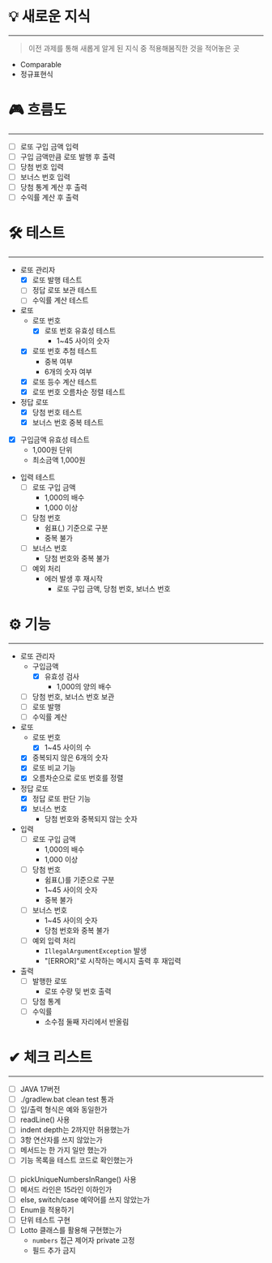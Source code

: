 # 💡 새로운 지식

---

> 이전 과제를 통해 새롭게 알게 된 지식 중 적용해봄직한 것을 적어놓은 곳

- Comparable
- 정규표현식

# 🎮 흐름도

---

- [ ] 로또 구입 금액 입력
- [ ] 구입 금액만큼 로또 발행 후 출력
- [ ] 당첨 번호 입력
- [ ] 보너스 번호 입력
- [ ] 당첨 통계 계산 후 출력
- [ ] 수익률 계산 후 출력

# 🛠 테스트

---

- 로또 관리자
    - [x] 로또 발행 테스트
    - [ ] 정답 로또 보관 테스트
    - [ ] 수익률 계산 테스트
- 로또
    - 로또 번호
        - [x] 로또 번호 유효성 테스트
            - 1~45 사이의 숫자
    - [x] 로또 번호 추첨 테스트
        - 중복 여부
        - 6개의 숫자 여부
    - [x] 로또 등수 계산 테스트
    - [X] 로또 번호 오름차순 정렬 테스트
- 정답 로또
    - [x] 당첨 번호 테스트
    - [x] 보너스 번호 중복 테스트
- [x] 구입금액 유효성 테스트
    - 1,000원 단위
    - 최소금액 1,000원
- 입력 테스트
    - [ ] 로또 구입 금액
        - 1,000의 배수
        - 1,000 이상
    - [ ] 당첨 번호
        - 쉼표(,) 기준으로 구분
        - 중복 불가
    - [ ] 보너스 번호
        - 당첨 번호와 중복 불가
    - [ ] 예외 처리
        - 에러 발생 후 재시작
            - 로또 구입 금액, 당첨 번호, 보너스 번호

# ⚙ 기능

---

- 로또 관리자
    - 구입금액
        - [x] 유효성 검사
            - 1,000의 양의 배수
    - [ ] 당첨 번호, 보너스 번호 보관
    - [ ] 로또 발행
    - [ ] 수익률 계산
- 로또
    - 로또 번호
        - [x] 1~45 사이의 수
    - [x] 중복되지 않은 6개의 숫자
    - [x] 로또 비교 기능
    - [x] 오름차순으로 로또 번호를 정렬
- 정답 로또
    - [x] 정답 로또 판단 기능
    - [x] 보너스 번호
        - 당첨 번호와 중복되지 않는 숫자
- 입력
    - [ ] 로또 구입 금액
        - 1,000의 배수
        - 1,000 이상
    - [ ] 당첨 번호
        - 쉼표(,)를 기준으로 구분
        - 1~45 사이의 숫자
        - 중복 불가
    - [ ] 보너스 번호
        - 1~45 사이의 숫자
        - 당첨 번호와 중복 불가
    - [ ] 예외 입력 처리
        - `IllegalArgumentException` 발생
        - "[ERROR]"로 시작하는 메시지 출력 후 재입력
- 출력
    - [ ] 발행한 로또
        - 로또 수량 및 번호 출력
    - [ ] 당첨 통계
    - [ ] 수익률
        - 소수점 둘째 자리에서 반올림

# ✔ 체크 리스트

---

- [ ] JAVA 17버전
- [ ] ./gradlew.bat clean test 통과
- [ ] 입/출력 형식은 예와 동일한가
- [ ] readLine() 사용
- [ ] indent depth는 2까지만 허용했는가
- [ ] 3항 연산자를 쓰지 않았는가
- [ ] 메서드는 한 가지 일만 했는가
- [ ] 기능 목록을 테스트 코드로 확인했는가
  <br><br>
- [ ] pickUniqueNumbersInRange() 사용
- [ ] 메서드 라인은 15라인 이하인가
- [ ] else, switch/case 예약어를 쓰지 않았는가
- [ ] Enum을 적용하기
- [ ] 단위 테스트 구현
- [ ] Lotto 클래스를 활용해 구현했는가
    - `numbers` 접근 제어자 private 고정
    - 필드 추가 금지